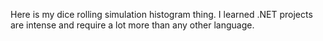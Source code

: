 Here is my dice rolling simulation histogram thing. I learned .NET projects are intense and require a lot more than any other language.
